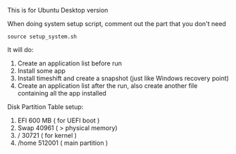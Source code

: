 This is for Ubuntu Desktop version

When doing system setup script, comment out the part that you don't need

``` source setup_system.sh ```

It will do:  
1. Create an application list before run
2. Install some app
3. Install timeshift and create a snapshot (just like Windows recovery point)
4. Create an application list after the run, also create another file containing all the app installed

Disk Partition Table setup:

1. EFI   600 MB      ( for UEFI boot )
2. Swap  40961       ( > physical memory)
3. /     30721       ( for kernel )
4. /home 512001      ( main partition )

